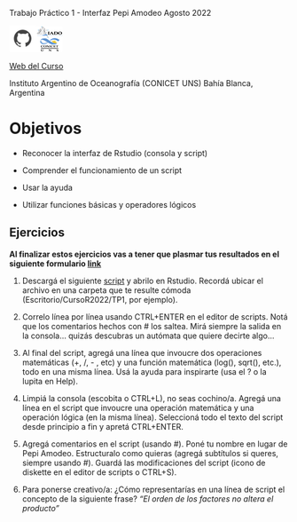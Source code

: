 
Trabajo Práctico 1 - Interfaz
Pepi Amodeo
Agosto 2022

[![icon_github](./img/icon_github.png)](https://github.com/pepiamodeo)![icon_IADO](./img/logo_iado_2019_negro.png)

[Web del Curso](https://pepiamodeo.github.io/cursotallerIADO/)

Instituto Argentino de Oceanografía (CONICET UNS) Bahía Blanca,
Argentina

# Objetivos

-   Reconocer la interfaz de Rstudio (consola y script)

-   Comprender el funcionamiento de un script

-   Usar la ayuda

-   Utilizar funciones básicas y operadores lógicos

## Ejercicios

**Al finalizar estos ejercicios vas a tener que plasmar tus resultados
en el siguiente formulario [link](https://forms.gle/FGYMaaPeP3s8k7Um6)**

1)  Descargá el siguiente
    [script](https://pepiamodeo.github.io/cursotallerIADO/TPs/scripts/TP1_ejercicio.R)
    y abrilo en Rstudio. Recordá ubicar el archivo en una carpeta que te
    resulte cómoda (Escritorio/CursoR2022/TP1, por ejemplo).

2)  Correlo línea por línea usando CTRL+ENTER en el editor de scripts.
    Notá que los comentarios hechos con \# los saltea. Mirá siempre la
    salida en la consola… quizás descubras un autómata que quiere
    decirte algo…

3)  Al final del script, agregá una línea que invoucre dos operaciones
    matemáticas (+, /, - , etc) y una función matemática (log(), sqrt(),
    etc.), todo en una misma línea. Usá la ayuda para inspirarte (usa el
    ? o la lupita en Help).

4)  Limpiá la consola (escobita o CTRL+L), no seas cochino/a. Agregá una
    línea en el script que invoucre una operación matemática y una
    operación lógica (en la misma línea). Seleccioná todo el texto del
    script desde principio a fin y apretá CTRL+ENTER.

5)  Agregá comentarios en el script (usando \#). Poné tu nombre en lugar
    de Pepi Amodeo. Estructuralo como quieras (agregá subtítulos si
    queres, siempre usando \#). Guardá las modificaciones del script
    (icono de diskette en el editor de scripts o CTRL+S).

6)  Para ponerse creativo/a: ¿Cómo representarías en una línea de script
    el concepto de la siguiente frase? *“El orden de los factores no
    altera el producto”*
